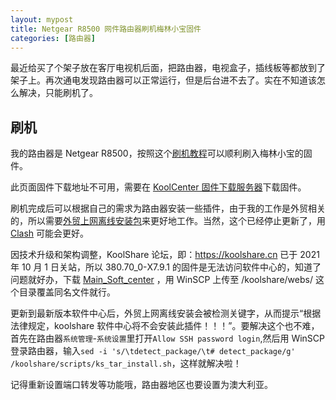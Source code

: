 ```yaml
---
layout: mypost
title: Netgear R8500 网件路由器刷机梅林小宝固件
categories: [路由器]
---
```


最近给买了个架子放在客厅电视机后面，把路由器，电视盒子，插线板等都放到了架子上。再次通电发现路由器可以正常运行，但是后台进不去了。实在不知道该怎么解决，只能刷机了。

## 刷机

我的路由器是 Netgear R8500，按照这个[刷机教程](https://www.koolcenter.com/thread/139324)可以顺利刷入梅林小宝的固件。

此页面固件下载地址不可用，需要在 [KoolCenter 固件下载服务器](https://fw.koolcenter.com/KoolCenter_Merlin_Legacy_380/Netgear/R8500/X7.9.1/)下载固件。

刷机完成后可以根据自己的需求为路由器安装一些插件，由于我的工作是外贸相关的，所以需要[外贸上网离线安装包](https://github.com/hq450/fancyss_history_package/blob/master/legacy/fancyss_arm380/shadowsocks_4.2.2.tar.gz)来更好地工作。当然，这个已经停止更新了，用 [Clash](https://t.me/meilinchajian) 可能会更好。

因技术升级和架构调整，KoolShare 论坛，即：https://koolshare.cn 已于 2021 年 10 月 1 日关站，所以 380.70_0-X7.9.1 的固件是无法访问软件中心的，知道了问题就好办，下载 [Main_Soft_center](https://github.com/admans/admans.github.io/blob/main/file/Main_Soft_center.asp) ，用 WinSCP 上传至 /koolshare/webs/ 这个目录覆盖同名文件就行。

更新到最新版本软件中心后，外贸上网离线安装会被检测关键字，从而提示“根据法律规定，koolshare 软件中心将不会安装此插件！！！”。要解决这个也不难，首先在路由器`系统管理`-`系统设置`里打开`Allow SSH password login`,然后用 WinSCP 登录路由器，输入`sed -i 's/\tdetect_package/\t# detect_package/g' /koolshare/scripts/ks_tar_install.sh`，这样就解决啦！

记得重新设置端口转发等功能哦，路由器地区也要设置为澳大利亚。